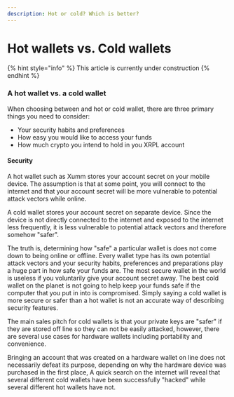 ```yaml
---
description: Hot or cold? Which is better?
---
```


# Hot wallets vs. Cold wallets

{% hint style="info" %}
This article is currently under construction
{% endhint %}

### A hot wallet vs. a cold wallet

When choosing between and hot or cold wallet, there are three primary things you need to consider:

* Your security habits and preferences
* How easy you would like to access your funds
* How much crypto you intend to hold in you XRPL account

#### Security

A hot wallet such as Xumm stores your account secret on your mobile device. The assumption is that at some point, you will connect to the internet and that your account secret will be more vulnerable to potential attack vectors while online.

A cold wallet stores your account secret on separate device. Since the device is not directly connected to the internet and exposed to the internet less frequently, it is less vulnerable to potential attack vectors and therefore somehow "safer".

The truth is, determining how "safe" a particular wallet is does not come down to being online or offline. Every wallet type has its own potential attack vectors and your security habits, preferences  and preparations play a huge part in how safe your funds are. The most secure wallet in the world is useless if you voluntarily give your account secret away. The best cold wallet on the planet is not going to help keep your funds safe if the computer that you put in into is compromised. Simply saying a cold wallet is more secure or safer than a hot wallet is not an accurate way of describing security features.





The main sales pitch for cold wallets is that your private keys are "safer" if they are stored off line so they can not be easily attacked, however, there are several use cases for hardware wallets including portability and convenience.

Bringing an account that was created on a hardware wallet on line does not necessarily defeat its purpose, depending on why the hardware device was purchased in the first place, A quick search on the internet will reveal that several different cold wallets have been successfully "hacked" while several different hot wallets have not.
